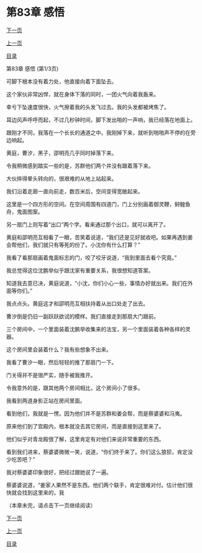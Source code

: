 <h1>第83章   感悟</h1>
            <div><p><a href="./247_%E7%AC%AC83%E7%AB%A0_%E6%84%9F%E6%82%9F.md">下一页</a></p><p><a href="./245_%E7%AC%AC82%E7%AB%A0_%E6%9A%B4%E5%85%BD%E5%9C%88.md">上一页</a></p><p><a href="../">目录</a></p></div>
            <div><p>第83章   感悟 (第1/3页)</p><p>可脚下根本没有着力处，他直接向着下面坠去。</p><p>这个家伙非常凶悍，就在身体下落的同时，一团火气向着我轰来。</p><p>幸亏下坠速度很快，火气擦着我的头发飞过去。我的头发都被烤焦了。</p><p>耳边风声呼呼而起，不过几秒钟时间，脚下发出啪的一声响，我已经落在地面上。</p><p>跟刚才不同，我落在一个长长的通道之中。我刚掉下来，就听到啪啪声不停的在旁边响起。</p><p>黄庭，曹汐，黑子，邵明亮几乎同时掉落下来。</p><p>令我稍微感到踏实一些的是，苏群他们两个并没有跟着落下来。</p><p>大伙摔得晕头转向的，很艰难的从地上站起来。</p><p>我们沿着走廊一直向前走，数百米后，空间变得宽敞起来。</p><p>这里是一个四方形的空间。在空间周围有四道门，门上分别画着御灵鞭，鲟鳇鱼舟，鬼面图案。</p><p>另一扇门上则写着“出口”两个字。看来通过那个出口，就可以离开了。</p><p>黄庭和邵明亮互相看了一眼，苦笑着说道，“我们还是见好就收吧。如果再遇到姜会帮他们，我们就只有等死的份了。小沈你有什么打算？”</p><p>我看了看那扇画着鬼面标志的门，咬了咬牙说道，“我到里面去看个究竟。”</p><p>我总觉得这位沈鹏举似乎跟沈家有重要关系，我很想知道答案。</p><p>知道我去意已决，黄庭说道，“小沈，你们小心一些，事情办好就出来。我们在外面等你们。”</p><p>我点点头。黄庭这才和邵明亮互相扶持着从出口处走了出去。</p><p>曹汐倒是仍旧一副跃跃欲试的模样。我们直接走到那扇大门跟前。</p><p>三个房间中，一个里面装着沈鹏举收集来的法宝，另一个里面装着各种各样的灵器。</p><p>这个房间里会装着什么？我有些想象不出来。</p><p>我看了曹汐一眼，然后轻轻的推了那扇门一下。</p><p>门关得并不是很严实，随手被我推开。</p><p>令我意外的是，跟其他两个房间相比，这个房间小了很多。</p><p>我看到两道身影正站在房间里面。</p><p>看到他们，我就是一愣。因为他们并不是苏群和姜会帮，而是蔡婆婆和冯夷。</p><p>原来他们到了宫殿内，根本就没去其它房间，而是直接到这里来了。</p><p>他们似乎对青龙殿很了解，这里肯定有对他们来说非常重要的东西。</p><p>看到我们进来，蔡婆婆微微一笑，说道，“你们终于来了。你们这么狼狈，肯定没少吃苦吧？”</p><p>我对蔡婆婆印象很好，把经过跟她说了一遍。</p><p>蔡婆婆说道，“姜家人果然不是东西。他们两个联手，肯定很难对付。估计他们很快就会找到这里来的，我</p><p>（本章未完，请点击下一页继续阅读）</p></div>
            <div><p><a href="./247_%E7%AC%AC83%E7%AB%A0_%E6%84%9F%E6%82%9F.md">下一页</a></p><p><a href="./245_%E7%AC%AC82%E7%AB%A0_%E6%9A%B4%E5%85%BD%E5%9C%88.md">上一页</a></p><p><a href="../">目录</a></p></div>
